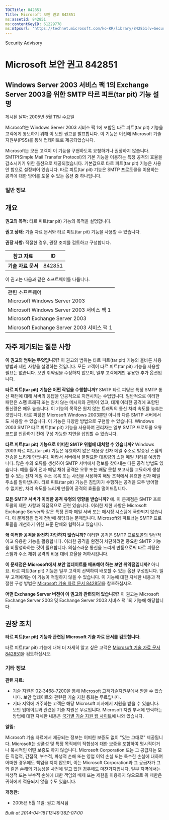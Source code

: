 ```yaml
---
TOCTitle: 842851
Title: Microsoft 보안 권고 842851
ms:assetid: 842851
ms:contentKeyID: 61229778
ms:mtpsurl: 'https://technet.microsoft.com/ko-KR/library/842851(v=Security.10)'
---
```


Security Advisory

Microsoft 보안 권고 842851
==========================

Windows Server 2003 서비스 팩 1의 Exchange Server 2003을 위한 SMTP 타르 피트(tar pit) 기능 설명
-----------------------------------------------------------------------------------------------

게시된 날짜: 2005년 5월 11일 수요일

Microsoft는 Windows Server 2003 서비스 팩 1에 포함된 타르 피트(tar pit) 기능을 고객에게 통보하기 위해 이 보안 권고를 발표합니다. 이 기능은 이전에 Microsoft 기술 지원부(PSS)를 통해 업데이트로 제공되었습니다.

Microsoft는 모든 고객이 이 기능을 구현하도록 요청하거나 권장하지 않습니다. SMTP(Simple Mail Transfer Protocol)의 기본 기능을 이용하는 특정 공격의 효율을 감소시키기 위한 옵션으로 제공되었습니다. 기본값으로 타르 피트(tar pit) 기능은 사용 안 함으로 설정되어 있습니다. 타르 피트(tar pit) 기능은 SMTP 프로토콜을 이용하는 공격에 대한 방어를 도울 수 있는 옵션 중 하나입니다.

### 일반 정보

개요
----

<span></span>
**권고의 목적:** 타르 피트(tar pit) 기능의 목적을 설명합니다.

**권고 상태:** 기술 자료 문서와 타르 피트(tar pit) 기능을 사용할 수 있습니다.

**권장 사항:** 적절한 경우, 권장 조치를 검토하고 구성합니다.

| 참고 자료          | ID                                               |
|--------------------|--------------------------------------------------|
| **기술 자료 문서** | [842851](http://support.microsoft.com/kb/842851) |

이 권고는 다음과 같은 소프트웨어를 다룹니다.

|                                            |
|--------------------------------------------|
| 관련 소프트웨어                            |
| Microsoft Windows Server 2003              |
| Microsoft Windows Server 2003 서비스 팩 1  |
| Microsoft Exchange Server 2003             |
| Microsoft Exchange Server 2003 서비스 팩 1 |

자주 제기되는 질문 사항
-----------------------

<span></span>
**이 권고의 범위는 무엇입니까?**
이 권고의 범위는 타르 피트(tar pit) 기능의 올바른 사용 방법과 제한 사항을 설명하는 것입니다. 모든 고객이 타르 피트(tar pit) 기능을 사용할 필요는 없습니다. 보안 취약점을 수정하지 않으며, 일부 고객에게만 유용한 추가 옵션입니다.

**타르 피트(tar pit) 기능은 어떤 작업을 수행합니까?**
SMTP 타르 피팅은 특정 SMTP 통신 패턴에 대해 서버의 응답을 인공적으로 지연시키는 수법입니다. 일반적으로 이러한 패턴은 스팸 트래픽 또는 원치 않는 메시지와 관련이 있고, 대개 이러한 공격에 포함된 통신량은 매우 높습니다. 이 기능의 목적은 원치 않는 트래픽의 통신 처리 속도를 늦추는 것입니다. 타르 피팅은 Microsoft Windows 2003뿐만 아니라 다른 SMTP 서버에서도 사용할 수 있습니다. 이 기능은 다양한 방법으로 구현할 수 있습니다. Windows 2003 SMTP 타르 피트(tar pit) 기능을 사용하여 관리자는 일부 SMTP 프로토콜 오류 코드를 반환하기 전에 구성 가능한 지연을 삽입할 수 있습니다.

**타르 피트(tar pit) 기능으로 어떠한 SMTP 위협에 대처할 수 있습니까?**
Windows 2003 타르 피트(tar pit) 기능은 유효하지 않은 대용량 전자 메일 주소로 발송된 스팸의 전송을 느리게 만듭니다. 따라서 서버에서 불필요한 대용량의 스팸 메일 처리를 예방합니다. 많은 수의 오류를 생성하여 SMTP 서버에서 정보를 찾아내는 다른 공격 방법도 있습니다. 예를 들어 전자 메일 채취 공격은 오류 또는 배달 못함 보고서를 교묘하게 생성할 수 있는 전자 메일 주소 목록 또는 사전을 사용하여 해당 조직에서 유효한 전자 메일 주소를 알아냅니다. 타르 피트(tar pit) 기능은 침입자가 수행하는 공격을 모두 방어할 수 없지만, 처리 속도를 느리게 만들어 공격의 효율을 떨어뜨립니다.

**모든 SMTP 서버가 이러한 공격 유형의 영향을 받습니까?**
예. 이 문제점은 SMTP 프로토콜의 제한 사항과 직접적으로 관련 있습니다. 이러한 제한 사항은 Microsoft Exchange Server와 같은 특정 전자 메일 서버 또는 메시징 시스템에 국한되지 않습니다. 이 문제점은 업계 전반에 해당되는 문제입니다. Microsoft와 파트너는 SMTP 프로토콜을 개선하기 위한 표준 단체와 협력하고 있습니다.

**왜 이러한 공격을 완전히 차단하지 않습니까?**
이러한 공격은 SMTP 프로토콜의 일반적이고 유용한 기능을 활용합니다. 이러한 공격을 완전히 차단하려면 중요한 SMTP 기능을 비활성화하는 것이 필요합니다. 의심스러운 통신을 느리게 만듦으로써 타르 피팅은 스팸과 주소 채취 공격의 비용 대비 효율을 저하시킵니다.

**이 문제점은 Microsoft에서 보안 업데이트를 배포해야 하는 보안 취약점입니까?**
아니요. 타르 피트(tar pit) 기능은 일부 고객이 선택하여 배포할 수 있는 옵션 구성입니다. 일부 고객에게는 이 기능이 적절하지 않을 수 있습니다. 이 기능에 대한 자세한 내용과 적절한 구성 방법은 [Microsoft 기술 자료 문서 842851](http://support.microsoft.com/kb/842851)을 참조하십시오.

**어떤 Exchange Server 버전이 이 권고와 관련되어 있습니까?**
이 권고는 Microsoft Exchange Server 2003 및 Exchange Server 2003 서비스 팩 1의 기능에 해당합니다.

권장 조치
---------

<span></span>
**타르 피트(tar pit) 기능과 관련된 Microsoft 기술 자료 문서를 검토합니다.**

타르 피트(tar pit) 기능에 대해 더 자세히 알고 싶은 고객은 [Microsoft 기술 자료 문서 842851](http://support.microsoft.com/kb/842851)을 검토하십시오.

### 기타 정보

**관련 자료:**

-   기술 지원은 02-3468-7200을 통해 [Microsoft 고객기술지원부](http://support.microsoft.com/directory/question.asp?sd=gn&fr=0)에서 받을 수 있습니다. 보안 업데이트와 관련된 기술 지원 통화는 무료입니다.
-   기타 지역에 거주하는 고객은 해당 Microsoft 지사에서 지원을 받을 수 있습니다. 보안 업데이트와 관련된 기술 지원은 무료입니다. Microsoft 지원 부서에 연락하는 방법에 대한 자세한 내용은 [국가별 기술 지원 웹 사이트](http://support.microsoft.com/common/international.aspx)에 나와 있습니다.

**알림:**

Microsoft 기술 자료에서 제공되는 정보는 어떠한 보증도 없이 "있는 그대로" 제공됩니다. Microsoft는 상품성 및 특정 목적에의 적합성에 대한 보증을 포함하여 명시적이거나 묵시적인 어떤 보증도 하지 않습니다. Microsoft Corporation 또는 그 공급자는 모든 직접적, 간접적, 부수적, 파생적 손해 또는 영업 이익 손실 또는 특수한 손실에 대하여 어떠한 경우에도 책임을 지지 않으며, 이는 Microsoft Corporation과 그 공급자가 그와 같은 손해의 가능성을 사전에 알고 있던 경우에도 마찬가지입니다. 일부 지역에서는 파생적 또는 부수적 손해에 대한 책임의 배제 또는 제한을 허용하지 않으므로 위 제한은 귀하에게 적용되지 않을 수도 있습니다.

**개정판:**

-   2005년 5월 11일: 권고 게시됨

*Built at 2014-04-18T13:49:36Z-07:00*
